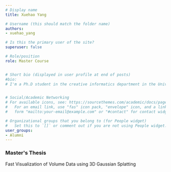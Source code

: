 ```yaml
---
# Display name
title: Xuehao Yang

# Username (this should match the folder name)
authors: 
- xuehao_yang

# Is this the primary user of the site?
superuser: false

# Role/position
role: Master Course


# Short bio (displayed in user profile at end of posts)
#bio: 
# I'm a Ph.D student in the creative informatics department in the University of Tokyo


# Social/Academic Networking
# For available icons, see: https://sourcethemes.com/academic/docs/page-builder/#icons
#   For an email link, use "fas" icon pack, "envelope" icon, and a link in the
#   form "mailto:your-email@example.com" or "#contact" for contact widget.

# Organizational groups that you belong to (for People widget)
#   Set this to `[]` or comment out if you are not using People widget.
user_groups:
- Alumni
---
```



### Master's Thesis
Fast Visualization of Volume Data using 3D Gaussian Splatting
